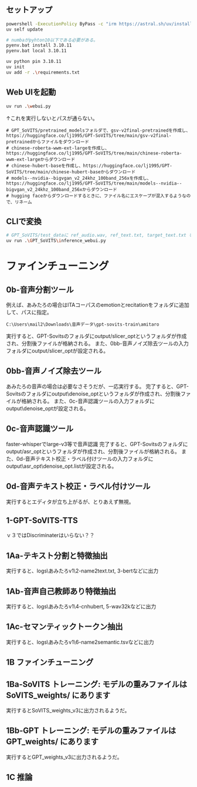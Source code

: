 ## セットアップ

```bash
powershell -ExecutionPolicy ByPass -c "irm https://astral.sh/uv/install.ps1 | iex"
uv self update

# numbaがpyhton10以下である必要がある。
pyenv.bat install 3.10.11
pyenv.bat local 3.10.11

uv python pin 3.10.11   
uv init
uv add -r .\requirements.txt
```

## Web UIを起動
```bash
uv run .\webui.py
```
↑これを実行しないとパスが通らない。


```
# GPT_SoVITS/pretrained_modelsフォルダで、gsv-v2final-pretrainedを作成し、https://huggingface.co/lj1995/GPT-SoVITS/tree/main/gsv-v2final-pretrainedからファイルをダウンロード
# chinese-roberta-wwm-ext-largeを作成し、https://huggingface.co/lj1995/GPT-SoVITS/tree/main/chinese-roberta-wwm-ext-largeからダウンロード
# chinese-hubert-baseを作成し、https://huggingface.co/lj1995/GPT-SoVITS/tree/main/chinese-hubert-baseからダウンロード
# models--nvidia--bigvgan_v2_24khz_100band_256xを作成し、https://huggingface.co/lj1995/GPT-SoVITS/tree/main/models--nvidia--bigvgan_v2_24khz_100band_256xからダウンロード
# hugging faceからダウンロードするときに、ファイル名にエスケープが混入するようなので、リネーム
```


## CLIで変換
```bash
# GPT_SoVITS/test_dataに ref_audio.wav, ref_text.txt, target_text.txt を配置して
uv run .\GPT_SoVITS\inference_webui.py
```


# ファインチューニング
## 0b-音声分割ツール
例えば、あみたろの場合はITAコーパスのemotionとrecitationをフォルダに追加して、パスに指定。
```
C:\Users\mail2\Downloads\音声データ\gpt-sovits-train\amitaro
```

実行すると、GPT-Sovitsのフォルダにoutput/slicer_optというフォルダが作成され、分割後ファイルが格納される。
また、0bb-音声ノイズ除去ツールの入力フォルダにoutput/slicer_optが設定される。

## 0bb-音声ノイズ除去ツール
あみたろの音声の場合は必要なさそうだが、一応実行する。
完了すると、GPT-Sovitsのフォルダにoutput\denoise_optというフォルダが作成され、分割後ファイルが格納される。
また、0c-音声認識ツールの入力フォルダにoutput\denoise_optが設定される。

## 0c-音声認識ツール
faster-whisperでlarge-v3等で音声認識
完了すると、GPT-Sovitsのフォルダにoutput/asr_optというフォルダが作成され、分割後ファイルが格納される。
また、0d-音声テキスト校正・ラベル付けツールの入力フォルダにoutput\asr_opt\denoise_opt.listが設定される。

## 0d-音声テキスト校正・ラベル付けツール
実行するとエディタが立ち上がるが、とりあえず無視。

## 1-GPT-SoVITS-TTS
ｖ３ではDiscriminaterはいらない？？


## 1Aa-テキスト分割と特徴抽出
実行すると、logs\あみたろv1\2-name2text.txt, 3-bertなどに出力

## 1Ab-音声自己教師あり特徴抽出
実行すると、logs\あみたろv1\4-cnhubert, 5-wav32kなどに出力

## 1Ac-セマンティックトークン抽出
実行すると、logs\あみたろv1\6-name2semantic.tsvなどに出力

## 1B ファインチューニング
## 1Ba-SoVITS トレーニング: モデルの重みファイルは SoVITS_weights/ にあります
実行するとSoVITS_weights_v3に出力されるようだ。
## 1Bb-GPT トレーニング: モデルの重みファイルは GPT_weights/ にあります
実行するとGPT_weights_v3に出力されるようだ。


## 1C 推論
